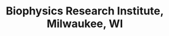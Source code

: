 ---
title: "Biophysics Research Institute, Milwaukee, WI"
project_id: 
date: 
conference_id: ""
presenters:
   - peter_bandettini
summary: "Biophysics Research Institute, Milwaukee, WI"
file: /assets/presentations/
filename: 
layout: presentation
---